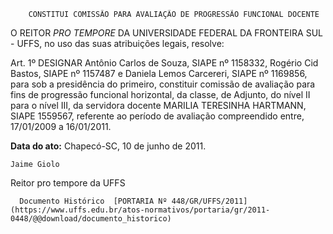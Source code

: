         CONSTITUI COMISSÃO PARA AVALIAÇÃO DE PROGRESSÃO FUNCIONAL DOCENTE  

O REITOR  *PRO TEMPORE*  DA UNIVERSIDADE FEDERAL DA FRONTEIRA SUL - UFFS, no uso das suas atribuições legais, resolve:

 Art. 1º DESIGNAR Antônio Carlos de Souza, SIAPE nº 1158332, Rogério Cid Bastos, SIAPE nº 1157487 e Daniela Lemos Carcereri, SIAPE nº 1169856, para sob a presidência do primeiro, constituir comissão de avaliação para fins de progressão funcional horizontal, da classe, de Adjunto, do nível II para o nível III, da servidora docente MARILIA TERESINHA HARTMANN, SIAPE 1559567, referente ao período de avaliação compreendido entre, 17/01/2009 a 16/01/2011.

  

   **Data do ato:** Chapecó-SC, 10 de junho de 2011.   
 

    Jaime Giolo    
 Reitor pro tempore da UFFS 

      Documento Histórico  [PORTARIA Nº 448/GR/UFFS/2011](https://www.uffs.edu.br/atos-normativos/portaria/gr/2011-0448/@@download/documento_historico)     
      